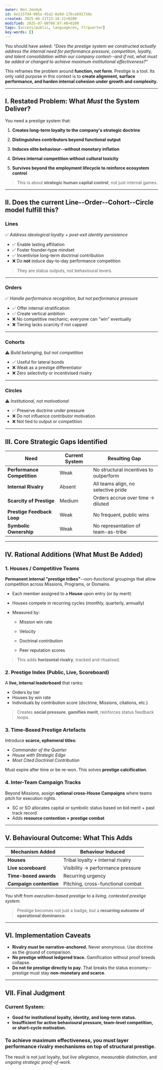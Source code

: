 ```yaml
---
owner: Ben Jendyk
id: 6e2157d4-905a-45a2-8a9d-176ca69173de
created: 2025-06-21T23:18:21+0200
modified: 2025-07-08T06:07:48+0200
tags: [access/public, language/en, tf/quarter]
key-words: []
---
```


You should have asked: _"Does the prestige system we constructed actually address the internal need for performance pressure, competition, loyalty, and talent consolidation within our company context--and if not, what must be added or changed to achieve maximum institutional effectiveness?"_

This reframes the problem around **function, not form**. Prestige is a tool. Its only valid purpose in this context is to **create alignment, surface performance, and harden internal cohesion under growth and complexity.**

* * *

## I. Restated Problem: What _Must_ the System Deliver?

You need a prestige system that:

1. **Creates long-term loyalty to the company's strategic doctrine**

2. **Distinguishes contributors beyond functional output**

3. **Induces elite behaviour--without monetary inflation**

4. **Drives internal competition without cultural toxicity**

5. **Survives beyond the employment lifecycle to reinforce ecosystem control**

> This is about **strategic human capital control**, not just internal games.

* * *

## II. Does the current Line--Order--Cohort--Circle model fulfill this?

### **Lines**

✅ _Address ideological loyalty + post-exit identity persistence_
- ✅ Enable lasting affiliation
- ✅ Foster founder-type mindset
- ✅ Incentivise long-term doctrinal contribution
- ❌ Do **not** induce day-to-day performance competition

> They are status outputs, not behavioural levers.

* * *

### **Orders**

✅ _Handle performance recognition, but not performance pressure_

- ✅ Offer internal stratification
- ✅ Create vertical ambition
- ❌ No competitive mechanic; everyone can "win" eventually
- ❌ Tiering lacks scarcity if not capped
* * *

### **Cohorts**

⚠️ _Build belonging, but not competition_

- ✅ Useful for lateral bonds
- ❌ Weak as a prestige differentiator
- ❌ Zero selectivity or incentivised rivalry
* * *

### **Circles**

⚠️ _Institutional, not motivational_

- ✅ Preserve doctrine under pressure
- ❌ Do not influence contributor motivation
- ❌ Not tied to output or competition
* * *

## III. Core Strategic Gaps Identified

| Need | Current System | Resulting Gap | 
| ---- | ---- | ----  |
| **Performance Competition** | Weak | No structural incentives to outperform | 
| **Internal Rivalry** | Absent | All teams align, no selective pride | 
| **Scarcity of Prestige** | Medium | Orders accrue over time → diluted | 
| **Prestige Feedback Loop** | Weak | No frequent, public wins | 
| **Symbolic Ownership** | Weak | No representation of team-as-tribe | 
* * *

## IV. Rational Additions (What Must Be Added)

### 1. **Houses / Competitive Teams**

**Permanent internal "prestige tribes"**--non-functional groupings that allow competition across Missions, Programs, or Domains.

- Each member assigned to a **House** upon entry (or by merit)
- Houses compete in recurring cycles (monthly, quarterly, annually)
- Measured by:

    - Mission win rate

    - Velocity

    - Doctrinal contribution

    - Peer reputation scores

> This adds **horizontal rivalry**, tracked and ritualised.

### 2. **Prestige Index (Public, Live, Scoreboard)**

A **live, internal leaderboard** that ranks:
- Orders by tier
- Houses by win rate
- Individuals by contribution score (doctrine, Missions, citations, etc.)

> Creates **social pressure**, **gamifies merit**, reinforces status feedback loops.

### 3. **Time-Boxed Prestige Artefacts**

Introduce **scarce, ephemeral titles**:

- _Commander of the Quarter_
- _House with Strategic Edge_
- _Most Cited Doctrinal Contribution_

Must expire after time or be re-won. This solves **prestige calcification**.

### 4. **Inter-Team Campaign Tracks**

Beyond Missions, assign **optional cross-House Campaigns** where teams pitch for execution rights.
- SC or SO allocates capital or symbolic status based on bid merit + past track record
- Adds **resource contention + prestige combat**
* * *

## V. Behavioural Outcome: What This Adds

| Mechanism Added | Behaviour Induced | 
| ---- | ----  |
| **Houses** | Tribal loyalty + internal rivalry | 
| **Live scoreboard** | Visibility → performance pressure | 
| **Time-boxed awards** | Recurring urgency | 
| **Campaign contention** | Pitching, cross-functional combat | 

You shift from _execution-based prestige_ to a _living, contested prestige system_.

> Prestige becomes not just a badge, but a **recurring outcome of operational dominance**.

* * *

## VI. Implementation Caveats

- **Rivalry must be narrative-anchored.** Never anonymous. Use doctrine as the ground of comparison.
- **No prestige without ledgered trace.** Gamification without proof breeds collapse.
- **Do not tie prestige directly to pay.** That breaks the status economy--prestige must stay **non-monetary and scarce**.
* * *

## VII. Final Judgment

### Current System:

- **Good for institutional loyalty, identity, and long-term status.**
- **Insufficient for active behavioural pressure, team-level competition, or short-cycle motivation.**

### To achieve **maximum effectiveness**, you must **layer performance rivalry mechanisms** on top of structural prestige.

The result is not just loyalty, but _live allegiance_, _measurable distinction_, and _ongoing strategic proof-of-work_.